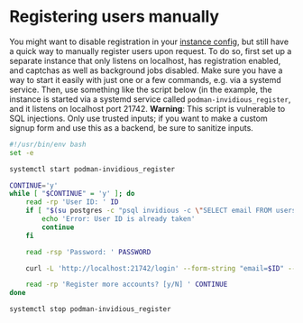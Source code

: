 # Registering users manually
You might want to disable registration in your [instance config](/configuration), but still have a quick way to manually register users upon request. To do so, first set up a separate instance that only listens on localhost, has registration enabled,
and captchas as well as background jobs disabled. Make sure you have a way to start it easily with just one or a few commands, e.g. via a systemd service. Then, use something like the script below (in the example, the instance is started via a systemd
service called `podman-invidious_register`, and it listens on localhost port 21742. **Warning**: This script is vulnerable to SQL injections. Only use trusted inputs; if you want to make a custom signup form and use this as a backend, be sure to
sanitize inputs.
```sh
#!/usr/bin/env bash
set -e

systemctl start podman-invidious_register

CONTINUE='y'
while [ "$CONTINUE" = 'y' ]; do
    read -rp 'User ID: ' ID
    if [ "$(su postgres -c "psql invidious -c \"SELECT email FROM users WHERE email = '\"'$ID'\"';\"" | tail -n 2 | head -n 1)" != '(0 rows)' ]; then
        echo 'Error: User ID is already taken'
        continue
    fi

    read -rsp 'Password: ' PASSWORD

    curl -L 'http://localhost:21742/login' --form-string "email=$ID" --form-string "password=$PASSWORD" -F 'action=signin' >/dev/null

    read -rp 'Register more accounts? [y/N] ' CONTINUE
done

systemctl stop podman-invidious_register
```
